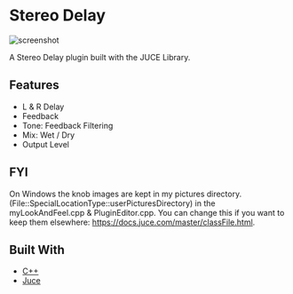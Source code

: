 # Stereo Delay

![screenshot](https://github.com/joeloftusdev/StereoDelay/assets/152509645/a0dd9f83-d464-48f9-9fad-a95a6bdbb889)


A Stereo Delay plugin built with the JUCE Library.

## Features
* L & R Delay
* Feedback
* Tone: Feedback Filtering
* Mix: Wet / Dry
* Output Level

  
## FYI

On Windows the knob images are kept in my pictures directory. (File::SpecialLocationType::userPicturesDirectory) in the  myLookAndFeel.cpp & PluginEditor.cpp. You can change this if you want to keep them elsewhere: https://docs.juce.com/master/classFile.html.

## Built With

* [C++](https://isocpp.org/)
* [Juce](https://juce.com/)
